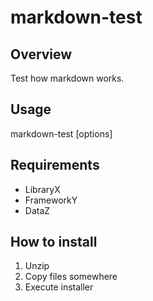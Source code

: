 markdown-test
=============

## Overview

Test how markdown works.

## Usage
markdown-test [options] <source>

## Requirements

* LibraryX
* FrameworkY
* DataZ

## How to install

1. Unzip
2. Copy files somewhere
3. Execute installer

